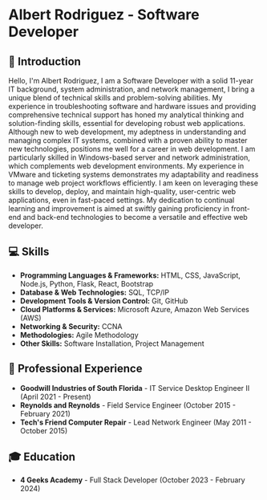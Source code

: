 # Albert Rodriguez - Software Developer

## 👋 Introduction
Hello, I'm Albert Rodriguez, I am a Software Developer with a solid 11-year IT background, system administration, and network management, I bring a unique blend of technical skills and problem-solving abilities. My experience in troubleshooting software and hardware issues and providing comprehensive technical support has honed my analytical thinking and solution-finding skills, essential for developing robust web applications. Although new to web development, my adeptness in understanding and managing complex IT systems, combined with a proven ability to master new technologies, positions me well for a career in web development. I am particularly skilled in Windows-based server and network administration, which complements web development environments. My experience in VMware and ticketing systems demonstrates my adaptability and readiness to manage web project workflows efficiently. I am keen on leveraging these skills to develop, deploy, and maintain high-quality, user-centric web applications, even in fast-paced settings. My dedication to continual learning and improvement is aimed at swiftly gaining proficiency in front-end and back-end technologies to become a versatile and effective web developer.

## 💻 Skills
- **Programming Languages & Frameworks:** HTML, CSS, JavaScript, Node.js, Python, Flask, React, Bootstrap
- **Database & Web Technologies:** SQL, TCP/IP
- **Development Tools & Version Control:** Git, GitHub
- **Cloud Platforms & Services:** Microsoft Azure, Amazon Web Services (AWS)
- **Networking & Security:** CCNA
- **Methodologies:** Agile Methodology
- **Other Skills:** Software Installation, Project Management


## 👔 Professional Experience
- **Goodwill Industries of South Florida** - IT Service Desktop Engineer II (April 2021 - Present)
- **Reynolds and Reynolds** - Field Service Engineer (October 2015 - February 2021)
- **Tech's Friend Computer Repair** - Lead Network Engineer (May 2011 - October 2015)

## 🎓 Education
- **4 Geeks Academy** - Full Stack Developer (October 2023 - February 2024)

